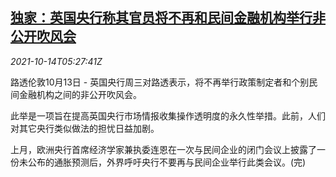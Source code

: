 <!--1634189463000-->
[独家：英国央行称其官员将不再和民间金融机构举行非公开吹风会](https://cn.reuters.com/article/boe-policymaker-bank-briefings-1014-idCNKBS2H40DS)
------

<div><i>2021-10-14T05:27:41Z</i></div><p>路透伦敦10月13日 - 英国央行周三对路透表示，将不再举行政策制定者和个别民间金融机构之间的非公开吹风会。</p><p>此举是一项旨在提高英国央行市场情报收集操作透明度的永久性举措。此前，人们对其它央行类似做法的担忧日益加剧。</p><p>上月，欧洲央行首席经济学家兼执委连恩在一次与民间企业的闭门会议上披露了一份未公布的通胀预测后，外界呼吁央行不要再与民间企业举行此类会议。(完)</p>
